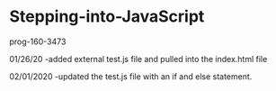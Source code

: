 # Stepping-into-JavaScript
prog-160-3473

01/26/20
-added external test.js file and pulled into the index.html file


02/01/2020
-updated the test.js file with an if and else statement.